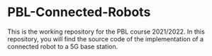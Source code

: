 # PBL-Connected-Robots
This is the working repository for the PBL course 2021/2022. In this repository, you will find the source code of the implementation of a connected robot to a 5G base station.
